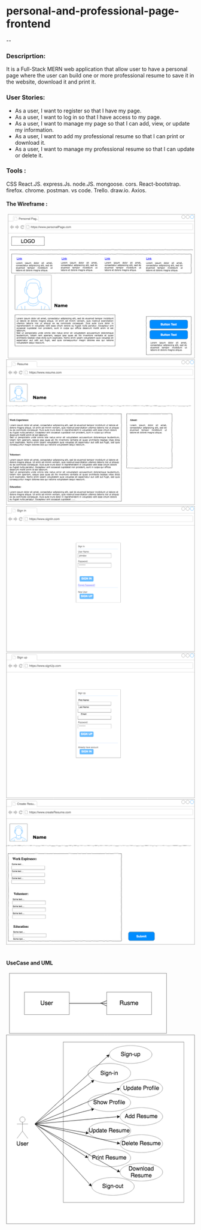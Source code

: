 # personal-and-professional-page-frontend
--

### Descriprtion:
It is a Full-Stack MERN web application that allow user to have a personal page where the user can build one or more professional resume to save it in the website, download it and print it.
​
​

### User Stories:

- As a user, I want to register so that I have my page.
- As a user, I want to log in so that I have access to my page.
- As a user, I want to manage my page so that I can add, view, or update my information.
- As a user, I want to add my professional resume so that I can print or download it.
- As a user, I want to manage my professional resume so that I can update or delete it.
​
​

### Tools :
CSS
React.JS.
express.Js. node.JS.
mongoose.
cors.
React-bootstrap.
firefox.
chrome.
postman.
vs code.
Trello.
draw.io.
Axios.
​
​
​
​
#### The Wireframe :
![Wireframe](w1-Page-1.png)
![Wireframe](w1-Page-2.png)
![Wireframe](w1-Page-3.png)
![Wireframe](w1-Page-4.png)
![Wireframe](w1-Page-6.png)
​
​
​
​
#### UseCase and UML
​
​
![Wireframe](UML1.png)
![Wireframe](UML.png)

